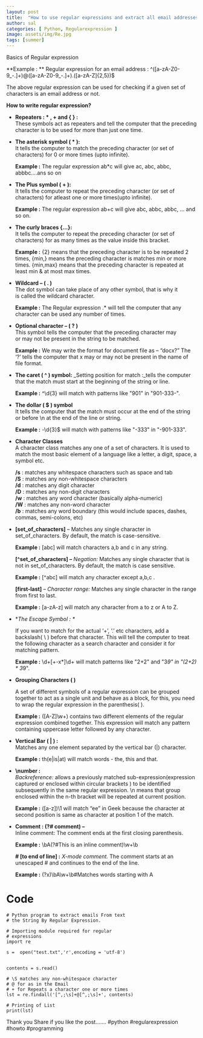 ```yaml
---
layout: post
title:  "How to use regular expressions and extract all email addresses from a text file."
author: sal
categories: [ Python, Regularexpression ]
image: assets/img/Re.jpg
tags: [summer]
---
```



Basics of Regular expression

**Example : ** Regular expression for an email address :
^([a-zA-Z0-9_\-\.]+)@([a-zA-Z0-9_\-\.]+)\.([a-zA-Z]{2,5})$


The above regular expression can be used for checking if a given set of characters is an email address or not.

**How to write regular expression?**

-   **Repeaters : * , + and { } :**  
    These symbols act as repeaters and tell the computer that the preceding character is to be used for more than just one time.
-   **The asterisk symbol ( * ):**  
    It tells the computer to match the preceding character (or set of characters) for 0 or more times (upto infinite).
    
    **Example :** The regular expression ab*c will give ac, abc, abbc, 
    abbbc….ans so on 
    
-   **The Plus symbol ( + ):**  
    It tells the computer to repeat the preceding character (or set of characters) for atleast one or more times(upto infinite).
    
    **Example :** The regular expression ab+c will give abc, abbc,
    abbc, … and so on.
    
-   **The curly braces {…}:**  
    It tells the computer to repeat the preceding character (or set of characters) for as many times as the value inside this bracket.
    
    **Example :** {2} means that the preceding character is to be repeated 2 
    times, {min,} means the preceding character is matches min or  more 
    times. {min,max} means that the preceding character is repeated at
    least min & at most max times.
    
-   **Wildcard – ( . )**  
    The dot symbol can take place of any other symbol, that is why it  
    is called the wildcard character.
    
    **Example :** 
    The Regular expression .* will tell the computer that any character
    can be used any number of times.
    
-   **Optional character – ( ? )**  
    This symbol tells the computer that the preceding character may  
    or may not be present in the string to be matched.
    
    **Example :** 
    We may write the format for document file as – “docx?”
    The ‘?’ tells the computer that x may or may not be 
    present in the name of file format.
    
-   **The caret ( ^ ) symbol:**  _Setting position for match :_tells the computer that the match must start at the beginning of the string or line.
    
    **Example :** ^\d{3} will match with patterns like "901" in "901-333-".
    
-   **The dollar ( $ ) symbol**  
    It tells the computer that the match must occur at the end of the string or before \n at the end of the line or string.
    
    **Example :** -\d{3}$  will match with patterns like "-333" in "-901-333".
    
-   **Character Classes**  
    A character class matches any one of a set of characters. It is used to match the most basic element of a language like a letter, a digit, space, a symbol etc.
    
    **/s**  : matches any whitespace characters such as space and tab  
    **/S**  : matches any non-whitespace characters  
    **/d**  : matches any digit character  
    **/D**  : matches any non-digit characters  
    **/w**  : matches any word character (basically alpha-numeric)  
    **/W**  : matches any non-word character  
    **/b**  : matches any word boundary (this would include spaces, dashes, commas, semi-colons, etc)

-   **[set_of_characters]**  – Matches any single character in set_of_characters. By default, the match is case-sensitive.
    
    **Example :** [abc] will match characters a,b and c in any string.
    
    **[^set_of_characters] –**  _Negation:_  Matches any single character that is not in set_of_characters. By default, the match is case sensitive.
    
    **Example :** [^abc] will match any character except a,b,c .
    
    **[first-last]**  –  _Character range:_  Matches any single character in the range from first to last.
    
    **Example :** [a-zA-z] will match any character from a to z or A to Z.
    
-   **The Escape Symbol : \**
    
    If you want to match for the actual ‘+’, ‘.’ etc characters, add a backslash( \ ) before that character. This will tell the computer to treat the following character as a search character and consider it for matching pattern.
    
    **Example :** \d+[\+-x\*]\d+ will match patterns like "2+2"
    and "3*9" in "(2+2) * 3*9".
    
-   **Grouping Characters ( )**
    
    A set of different symbols of a regular expression can be grouped together to act as a single unit and behave as a block, for this, you need to wrap the regular expression in the parenthesis( ).
    
    **Example :** ([A-Z]\w+) contains two different elements of the regular 
    expression combined together. This expression will match any pattern 
    containing uppercase letter followed by any character.
    
-   **Vertical Bar ( | ) :**  
    Matches any one element separated by the vertical bar (|) character.
    
    **Example :**  th(e|is|at) will match words - the, this and that.
    
-   **\number :**  
    _Backreference:_  allows a previously matched sub-expression(expression captured or enclosed within circular brackets ) to be identified subsequently in the same regular expression. \n means that group enclosed within the n-th bracket will be repeated at current position.
    
    **Example :** ([a-z])\1 will match “ee” in Geek because the character 
    at second position is same as character at position 1 of the match.
    
-   **Comment : (?# comment) –**  
    Inline comment: The comment ends at the first closing parenthesis.
    
    **Example :** \bA(?#This is an inline comment)\w+\b
    
    **# [to end of line] :**  _X-mode comment._  The comment starts at an unescaped # and continues to the end of the line.
    
    **Example :**  (?x)\bA\w+\b#Matches words starting with A



# Code

   

    # Python program to extract emails From text
    # the String By Regular Expression. 
      
    # Importing module required for regular 
    # expressions 
    import re  
    
    s =  open("test.txt",'r',encoding = 'utf-8')
    
    
    contents = s.read()
    
    # \S matches any non-whitespace character 
    # @ for as in the Email 
    # + for Repeats a character one or more times 
    lst = re.findall('[^,;\s]+@[^,;\s]+', contents)     
      
    # Printing of List 
    print(lst) 



Thank you Share if you like the post.......
#python #regularexpression #howto #programming
